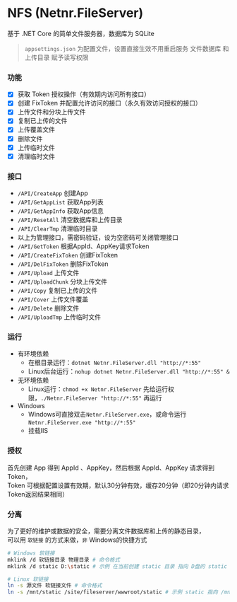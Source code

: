 # NFS (Netnr.FileServer)
基于 .NET Core 的简单文件服务器，数据库为 SQLite

> `appsettings.json` 为配置文件，设置直接生效不用重启服务
> 文件数据库 和 上传目录 赋予读写权限

### 功能
- [x] 获取 Token 授权操作（有效期内访问所有接口）
- [x] 创建 FixToken 并配置允许访问的接口（永久有效访问授权的接口）
- [x] 上传文件和分块上传文件
- [x] 复制已上传的文件
- [x] 上传覆盖文件
- [x] 删除文件
- [x] 上传临时文件
- [x] 清理临时文件

### 接口
- `/API/CreateApp` 创建App
- `/API/GetAppList` 获取App列表
- `/API/GetAppInfo` 获取App信息
- `/API/ResetAll` 清空数据库和上传目录
- `/API/ClearTmp` 清理临时目录
- 以上为管理接口，需密码验证，设为空密码可关闭管理接口
- `/API/GetToken` 根据AppId、AppKey请求Token
- `/API/CreateFixToken` 创建FixToken
- `/API/DelFixToken` 删除FixToken
- `/API/Upload` 上传文件
- `/API/UploadChunk` 分块上传文件
- `/API/Copy` 复制已上传的文件
- `/API/Cover` 上传文件覆盖
- `/API/Delete` 删除文件
- `/API/UploadTmp` 上传临时文件

### 运行
- 有环境依赖
    - 在根目录运行：`dotnet Netnr.FileServer.dll "http://*:55"`
    - Linux后台运行：`nohup dotnet Netnr.FileServer.dll "http://*:55" &`
- 无环境依赖
    - Linux运行：`chmod +x Netnr.FileServer` 先给运行权限，`./Netnr.FileServer "http://*:55"` 再运行
- Windows
    - Windows可直接双击`Netnr.FileServer.exe`，或命令运行`Netnr.FileServer.exe "http://*:55"`
    - 挂载IIS

### 授权
首先创建 App 得到 AppId 、AppKey，然后根据 AppId、AppKey 请求得到 Token，  
Token 可根据配置设置有效期，默认30分钟有效，缓存20分钟（即20分钟内请求Token返回结果相同）

### 分离
为了更好的维护或数据的安全，需要分离文件数据库和上传的静态目录，  
可以用 `软链接` 的方式来做，`非` Windows的快捷方式  

```sh
# Windows 软链接
mklink /d 软链接目录 物理目录 # 命令格式
mklink /d static D:\static # 示例 在当前创建 static 目录 指向 D盘的 static 目录

# Linux 软链接
ln -s 源文件 软链接文件 # 命令格式
ln -s /mnt/static /site/fileserver/wwwroot/static # 示例 static 指向 /mnt/static 目录
```